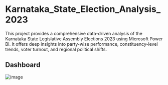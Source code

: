 # Karnataka_State_Election_Analysis_2023
This project provides a comprehensive data-driven analysis of the Karnataka State Legislative Assembly Elections 2023 using Microsoft Power BI. It offers deep insights into party-wise performance, constituency-level trends, voter turnout, and regional political shifts.

## Dashboard
![image](https://github.com/user-attachments/assets/b2444acb-f6a7-4b41-a5c7-ca7e209ac948)

